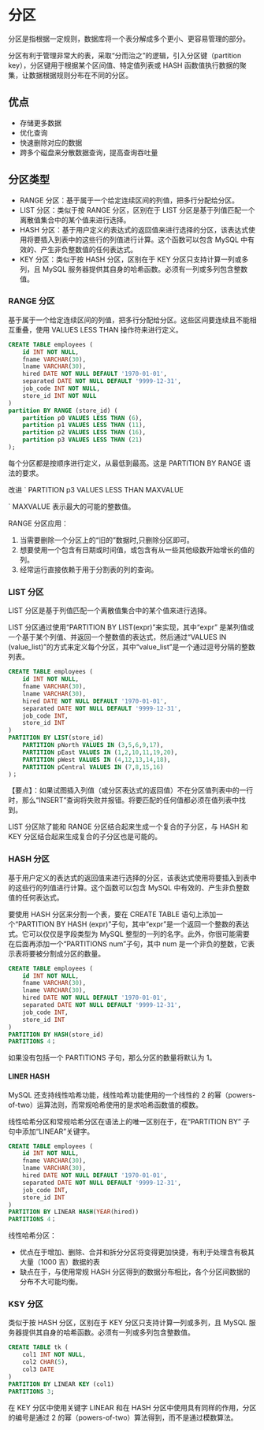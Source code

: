 # 分区

分区是指根据一定规则，数据库将一个表分解成多个更小、更容易管理的部分。

分区有利于管理非常大的表，采取“分而治之”的逻辑，引入分区键（partition key），分区键用于根据某个区间值、特定值列表或 HASH 函数值执行数据的聚集，让数据根据规则分布在不同的分区。

## 优点

- 存储更多数据
- 优化查询
- 快速删除对应的数据
- 跨多个磁盘来分散数据查询，提高查询吞吐量

## 分区类型

- RANGE 分区：基于属于一个给定连续区间的列值，把多行分配给分区。
- LIST 分区：类似于按 RANGE 分区，区别在于 LIST 分区是基于列值匹配一个离散值集合中的某个值来进行选择。
- HASH 分区：基于用户定义的表达式的返回值来进行选择的分区，该表达式使用将要插入到表中的这些行的列值进行计算。这个函数可以包含 MySQL 中有效的、产生非负整数值的任何表达式。
- KEY 分区：类似于按 HASH 分区，区别在于 KEY 分区只支持计算一列或多列，且 MySQL 服务器提供其自身的哈希函数。必须有一列或多列包含整数值。

### RANGE 分区

基于属于一个给定连续区间的列值，把多行分配给分区。这些区间要连续且不能相互重叠，使用 VALUES LESS THAN 操作符来进行定义。

```sql
CREATE TABLE employees (
    id INT NOT NULL,
    fname VARCHAR(30),
    lname VARCHAR(30),
    hired DATE NOT NULL DEFAULT '1970-01-01',
    separated DATE NOT NULL DEFAULT '9999-12-31',
    job_code INT NOT NULL,
    store_id INT NOT NULL
)
partition BY RANGE (store_id) (
    partition p0 VALUES LESS THAN (6),
    partition p1 VALUES LESS THAN (11),
    partition p2 VALUES LESS THAN (16),
    partition p3 VALUES LESS THAN (21)
);
```

每个分区都是按顺序进行定义，从最低到最高。这是 PARTITION BY RANGE 语法的要求。

改进 ` PARTITION p3 VALUES LESS THAN MAXVALUE

` MAXVALUE 表示最大的可能的整数值。

RANGE 分区应用：

1. 当需要删除一个分区上的“旧的”数据时,只删除分区即可。
2. 想要使用一个包含有日期或时间值，或包含有从一些其他级数开始增长的值的列。
3. 经常运行直接依赖于用于分割表的列的查询。

### LIST 分区

LIST 分区是基于列值匹配一个离散值集合中的某个值来进行选择。

LIST 分区通过使用“PARTITION BY LIST(expr)”来实现，其中“expr” 是某列值或一个基于某个列值、并返回一个整数值的表达式，然后通过“VALUES IN (value_list)”的方式来定义每个分区，其中“value_list”是一个通过逗号分隔的整数列表。

```sql
CREATE TABLE employees (
    id INT NOT NULL,
    fname VARCHAR(30),
    lname VARCHAR(30),
    hired DATE NOT NULL DEFAULT '1970-01-01',
    separated DATE NOT NULL DEFAULT '9999-12-31',
    job_code INT,
    store_id INT
)
PARTITION BY LIST(store_id)
    PARTITION pNorth VALUES IN (3,5,6,9,17),
    PARTITION pEast VALUES IN (1,2,10,11,19,20),
    PARTITION pWest VALUES IN (4,12,13,14,18),
    PARTITION pCentral VALUES IN (7,8,15,16)
)；
```

【要点】：如果试图插入列值（或分区表达式的返回值）不在分区值列表中的一行时，那么“INSERT”查询将失败并报错。将要匹配的任何值都必须在值列表中找到。

LIST 分区除了能和 RANGE 分区结合起来生成一个复合的子分区，与 HASH 和 KEY 分区结合起来生成复合的子分区也是可能的。

### HASH 分区

基于用户定义的表达式的返回值来进行选择的分区，该表达式使用将要插入到表中的这些行的列值进行计算。这个函数可以包含 MySQL 中有效的、产生非负整数值的任何表达式。

要使用 HASH 分区来分割一个表，要在 CREATE TABLE 语句上添加一个“PARTITION BY HASH (expr)”子句，其中“expr”是一个返回一个整数的表达式。它可以仅仅是字段类型为 MySQL 整型的一列的名字。此外，你很可能需要在后面再添加一个“PARTITIONS num”子句，其中 num 是一个非负的整数，它表示表将要被分割成分区的数量。

```sql
CREATE TABLE employees (
    id INT NOT NULL,
    fname VARCHAR(30),
    lname VARCHAR(30),
    hired DATE NOT NULL DEFAULT '1970-01-01',
    separated DATE NOT NULL DEFAULT '9999-12-31',
    job_code INT,
    store_id INT
)
PARTITION BY HASH(store_id)
PARTITIONS 4；
```

如果没有包括一个 PARTITIONS 子句，那么分区的数量将默认为 1。

#### LINER HASH

MySQL 还支持线性哈希功能，线性哈希功能使用的一个线性的 2 的幂（powers-of-two）运算法则，而常规哈希使用的是求哈希函数值的模数。

线性哈希分区和常规哈希分区在语法上的唯一区别在于，在“PARTITION BY” 子句中添加“LINEAR”关键字。

```sql
CREATE TABLE employees (
    id INT NOT NULL,
    fname VARCHAR(30),
    lname VARCHAR(30),
    hired DATE NOT NULL DEFAULT '1970-01-01',
    separated DATE NOT NULL DEFAULT '9999-12-31',
    job_code INT,
    store_id INT
)
PARTITION BY LINEAR HASH(YEAR(hired))
PARTITIONS 4；
```

线性哈希分区：

- 优点在于增加、删除、合并和拆分分区将变得更加快捷，有利于处理含有极其大量（1000 吉）数据的表
- 缺点在于，与使用常规 HASH 分区得到的数据分布相比，各个分区间数据的分布不大可能均衡。

### KSY 分区

类似于按 HASH 分区，区别在于 KEY 分区只支持计算一列或多列，且 MySQL 服务器提供其自身的哈希函数。必须有一列或多列包含整数值。

```sql
CREATE TABLE tk (
    col1 INT NOT NULL,
    col2 CHAR(5),
    col3 DATE
)
PARTITION BY LINEAR KEY (col1)
PARTITIONS 3;
```

在 KEY 分区中使用关键字 LINEAR 和在 HASH 分区中使用具有同样的作用，分区的编号是通过 2 的幂（powers-of-two）算法得到，而不是通过模数算法。
